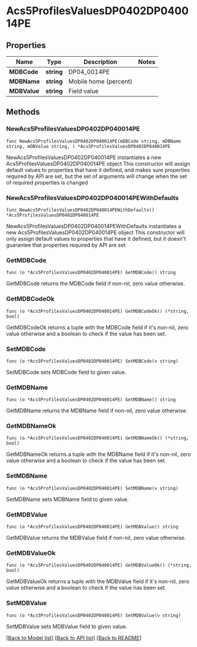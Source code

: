 # Acs5ProfilesValuesDP0402DP040014PE

## Properties

Name | Type | Description | Notes
------------ | ------------- | ------------- | -------------
**MDBCode** | **string** | DP04_0014PE | 
**MDBName** | **string** | Mobile home (percent) | 
**MDBValue** | **string** | Field value | 

## Methods

### NewAcs5ProfilesValuesDP0402DP040014PE

`func NewAcs5ProfilesValuesDP0402DP040014PE(mDBCode string, mDBName string, mDBValue string, ) *Acs5ProfilesValuesDP0402DP040014PE`

NewAcs5ProfilesValuesDP0402DP040014PE instantiates a new Acs5ProfilesValuesDP0402DP040014PE object
This constructor will assign default values to properties that have it defined,
and makes sure properties required by API are set, but the set of arguments
will change when the set of required properties is changed

### NewAcs5ProfilesValuesDP0402DP040014PEWithDefaults

`func NewAcs5ProfilesValuesDP0402DP040014PEWithDefaults() *Acs5ProfilesValuesDP0402DP040014PE`

NewAcs5ProfilesValuesDP0402DP040014PEWithDefaults instantiates a new Acs5ProfilesValuesDP0402DP040014PE object
This constructor will only assign default values to properties that have it defined,
but it doesn't guarantee that properties required by API are set

### GetMDBCode

`func (o *Acs5ProfilesValuesDP0402DP040014PE) GetMDBCode() string`

GetMDBCode returns the MDBCode field if non-nil, zero value otherwise.

### GetMDBCodeOk

`func (o *Acs5ProfilesValuesDP0402DP040014PE) GetMDBCodeOk() (*string, bool)`

GetMDBCodeOk returns a tuple with the MDBCode field if it's non-nil, zero value otherwise
and a boolean to check if the value has been set.

### SetMDBCode

`func (o *Acs5ProfilesValuesDP0402DP040014PE) SetMDBCode(v string)`

SetMDBCode sets MDBCode field to given value.


### GetMDBName

`func (o *Acs5ProfilesValuesDP0402DP040014PE) GetMDBName() string`

GetMDBName returns the MDBName field if non-nil, zero value otherwise.

### GetMDBNameOk

`func (o *Acs5ProfilesValuesDP0402DP040014PE) GetMDBNameOk() (*string, bool)`

GetMDBNameOk returns a tuple with the MDBName field if it's non-nil, zero value otherwise
and a boolean to check if the value has been set.

### SetMDBName

`func (o *Acs5ProfilesValuesDP0402DP040014PE) SetMDBName(v string)`

SetMDBName sets MDBName field to given value.


### GetMDBValue

`func (o *Acs5ProfilesValuesDP0402DP040014PE) GetMDBValue() string`

GetMDBValue returns the MDBValue field if non-nil, zero value otherwise.

### GetMDBValueOk

`func (o *Acs5ProfilesValuesDP0402DP040014PE) GetMDBValueOk() (*string, bool)`

GetMDBValueOk returns a tuple with the MDBValue field if it's non-nil, zero value otherwise
and a boolean to check if the value has been set.

### SetMDBValue

`func (o *Acs5ProfilesValuesDP0402DP040014PE) SetMDBValue(v string)`

SetMDBValue sets MDBValue field to given value.



[[Back to Model list]](../README.md#documentation-for-models) [[Back to API list]](../README.md#documentation-for-api-endpoints) [[Back to README]](../README.md)


